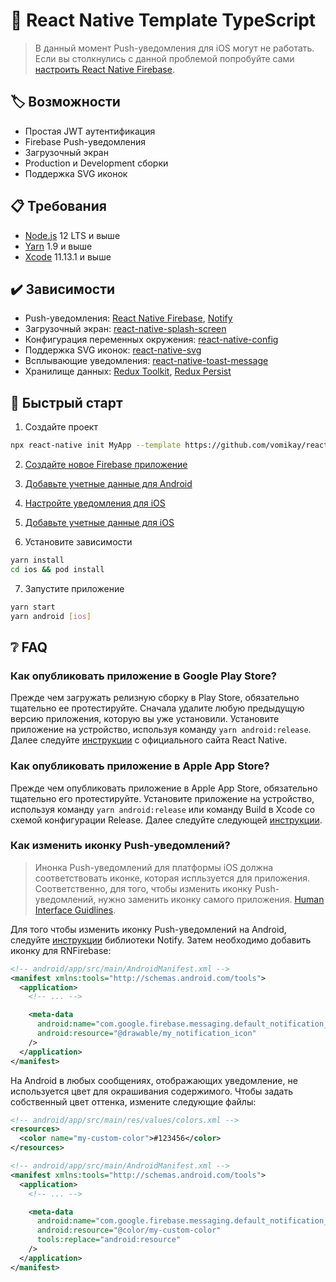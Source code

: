 # 🐸 React Native Template TypeScript

> В данный момент Push-уведомления для iOS могут не работать. Если вы столкнулись с данной проблемой попробуйте сами [настроить React Native Firebase](https://rnfirebase.io/).

## 🏷️ Возможности

- Простая JWT аутентификация
- Firebase Push-уведомления
- Загрузочный экран
- Production и Development сборки
- Поддержка SVG иконок

## 📋 Требования

- [Node.js](https://nodejs.org/) 12 LTS и выше
- [Yarn](https://yarnpkg.com/) 1.9 и выше
- [Xcode](https://apps.apple.com/ru/app/xcode/id497799835) 11.13.1 и выше

## ✔️ Зависимости

- Push-уведомления: [React Native Firebase](https://rnfirebase.io/), [Notify](notifee.app)
- Загрузочный экран:
  [react-native-splash-screen](https://github.com/crazycodeboy/react-native-splash-screen)
- Конфигурация переменных окружения: [react-native-config](https://github.com/luggit/react-native-config)
- Поддержка SVG иконок: [react-native-svg](https://github.com/react-native-svg/react-native-svg)
- Всплывающие уведомления: [react-native-toast-message](https://github.com/calintamas/react-native-toast-message)
- Хранилище данных: [Redux Toolkit](https://redux-toolkit.js.org/), [Redux Persist](https://github.com/rt2zz/redux-persist)

## 🚀 Быстрый старт

1. Сoздайте проект

```sh
npx react-native init MyApp --template https://github.com/vomikay/react-native-template-typescript.git
```

2. [Создайте новое Firebase приложение](https://console.firebase.google.com/)

3. [Добавьте учетные данные для Android](https://rnfirebase.io/#generating-android-credentials)

4. [Настройте уведомления для iOS](https://rnfirebase.io/messaging/usage/ios-setup)

5. [Добавьте учетные данные для iOS](https://rnfirebase.io/#generating-ios-credentials)

6. Установите зависимости

```sh
yarn install
cd ios && pod install
```

7. Запустите приложение

```sh
yarn start
yarn android [ios]
```

## ❔ FAQ

### Как опубликовать приложение в Google Play Store?

Прежде чем загружать релизную сборку в Play Store, обязательно тщательно ее протестируйте. Сначала удалите любую предыдущую версию приложения, которую вы уже установили. Установите приложение на устройство, используя команду `yarn android:release`. Далее следуйте [инструкции](https://reactnative.dev/docs/signed-apk-android) с официального сайта React Native.

### Как опубликовать приложение в Apple App Store?

Прежде чем опубликовать приложение в Apple App Store, обязательно тщательно его протестируйте. Установите приложение на устройство, используя команду `yarn android:release` или команду Build в Xcode со схемой конфигурации Release. Далее следуйте следующей [инструкции](https://medium.com/timeless/adding-react-native-app-to-app-store-connect-c4d45571df0d).

### Как изменить иконку Push-уведомлений?

> Инонка Push-уведомлений для платформы iOS должна соответствовать иконке, которая испльзуется для приложения. Соответственно, для того, чтобы изменить иконку Push-уведомлений, нужно заменить иконку самого приложения. [Human Interface Guidlines](https://developer.apple.com/design/human-interface-guidelines/ios/icons-and-images/app-icon/).

Для того чтобы изменить иконку Push-уведомлений на Android, следуйте [инструкции](https://notifee.app/react-native/docs/android/appearance#small-icons) библиотеки Notify. Затем необходимо добавить иконку для RNFirebase:

```xml
<!-- android/app/src/main/AndroidManifest.xml -->
<manifest xmlns:tools="http://schemas.android.com/tools">
  <application>
    <!-- ... -->

    <meta-data
      android:name="com.google.firebase.messaging.default_notification_icon"
      android:resource="@drawable/my_notification_icon"
    />
  </application>
</manifest>
```

На Android в любых сообщениях, отображающих уведомление, не используется цвет для окрашивания содержимого. Чтобы задать собственный цвет оттенка, измените следующие файлы:

```xml
<!-- android/app/src/main/res/values/colors.xml -->
<resources>
  <color name="my-custom-color">#123456</color>
</resources>
```

```xml
<!-- android/app/src/main/AndroidManifest.xml -->
<manifest xmlns:tools="http://schemas.android.com/tools">
  <application>
    <!-- ... -->

    <meta-data
      android:name="com.google.firebase.messaging.default_notification_color"
      android:resource="@color/my-custom-color"
      tools:replace="android:resource"
    />
  </application>
</manifest>
```
